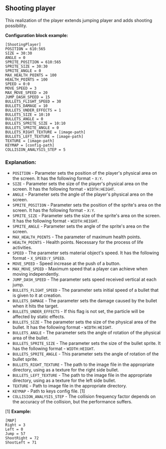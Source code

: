  ## Shooting player

 This realization of the player extends jumping player and adds shooting possibility.

 **Configuration block example:**

    [ShootingPlayer]
    POSITION = 610:565
    SIZE = 30:30
    ANGLE = 0
    SPRITE_POSITION = 610:565
    SPRITE_SIZE = 30:30
    SPRITE_ANGLE = 0
    MAX_HEALTH_POINTS = 100
    HEALTH_POINTS = 100
    SPEED = 0:0
    MOVE_SPEED = 3
    MAX_MOVE_SPEED = 20
    JUMP_DASH_SPEED = 15
    BULLETS_FLIGHT_SPEED = 30
    BULLETS_DAMAGE = 10
    BULLETS_UNDER_EFFECTS = 1
    BULLETS_SIZE = 10:10
    BULLETS_ANGLE = 0
    BULLETS_SPRITE_SIZE = 10:10
    BULLETS_SPRITE_ANGLE = 0
    BULLETS_RIGHT_TEXTURE = [image-path]
    BULLETS_LEFT_TEXTURE = [image-path]
    TEXTURE = [image-path]
    KEYMAP = [config-path]
    COLLISION_ANALYSIS_STEP = 5

 ### Explanation:

 * `POSITION` - Parameter sets the position of the player's physical area on the screen. It has the following format - `X:Y`.
 * `SIZE` - Parameter sets the size of the player's physical area on the screen. It has the following format - `WIDTH:HEIGHT`.
 * `ANGLE` - Parameter sets the angle of the player's physical area on the screen.
 * `SPRITE_POSITION` - Parameter sets the position of the sprite's area on the screen. It has the following format - `X:Y`.
 * `SPRITE_SIZE` - Parameter sets the size of the sprite's area on the screen. It has the following format - `WIDTH:HEIGHT`.
 * `SPRITE_ANGLE` - Parameter sets the angle of the sprite's area on the screen.
 * `MAX_HEALTH_POINTS` - The parameter of maximum health points.
 * `HEALTH_POINTS` - Health points. Necessary for the process of life activities.
 * `SPEED` - The parameter sets material object's speed. It has the following format - `X_SPEED:Y_SPEED`.
 * `MOVE_SPEED` - Speed increase at the push of a button.
 * `MAX_MOVE_SPEED` - Maximum speed that a player can achieve when moving independently.
 * `JUMP_DASH_SPEED` - The parameter sets speed received vertical at each jump.
 * `BULLETS_FLIGHT_SPEED` - The parameter sets initial speed of a bullet that is given to it at creation.
 * `BULLETS_DAMAGE` - The parameter sets the damage caused by the bullet when it hits the target.
 * `BULLETS_UNDER_EFFECTS` - If this flag is not set, the particle will be affected by static effects.
 * `BULLETS_SIZE` - The parameter sets the size of the physical area of the bullet. It has the following format - `WIDTH:HEIGHT`.
 * `BULLETS_ANGLE` - The parameter sets the angle of rotation of the physical area of the bullet.
 * `BULLETS_SPRITE_SIZE` - The parameter sets the size of the bullet sprite. It has the following format - `WIDTH:HEIGHT`.
 * `BULLETS_SPRITE_ANGLE` - This parameter sets the angle of rotation of the bullet sprite.
 * `BULLETS_RIGHT_TEXTURE` - The path to the image file in the appropriate directory, using as a texture for the right side bullet.
 * `BULLETS_LEFT_TEXTURE` - The path to the image file in the appropriate directory, using as a texture for the left side bullet.
 * `TEXTURE` - Path to image file in the appropriate directory.
 * `KEYMAP` - Path to keys config file. [1]
 * `COLLISION_ANALYSIS_STEP` - The collision frequency factor depends on the accuracy of the collision, but the performance suffers.

 [1] **Example:**

    [MAP]
    Right = 3
    Left = 0
    Jump = 57
    ShootRight = 72
    ShootLeft = 71
